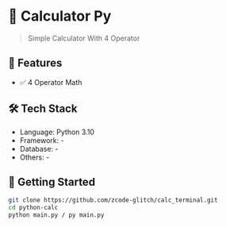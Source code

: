 # 🚀 Calculator Py

> Simple Calculator With 4 Operator

## 📌 Features
- ✅ 4 Operator Math

## 🛠️ Tech Stack
- Language: Python 3.10
- Framework: -
- Database: -
- Others: -

## 🚀 Getting Started
```bash
git clone https://github.com/zcode-glitch/calc_terminal.git
cd python-calc
python main.py / py main.py
